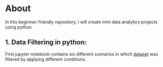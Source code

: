 # About
In this beginner-friendly repository, I will create mini data analytics projects using python.

## 1. Data Filtering in python:
First jupyter notebook contains six different scenarios in which [dataset](https://www.kaggle.com/datasets/ibrarhussain123/world-largest-cities-by-population-2024) was filtered by applying different conditions.
